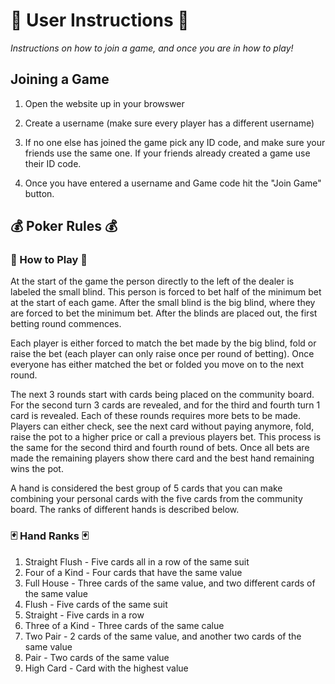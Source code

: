 # **📌 User Instructions 📌**

*Instructions on how to join a game, and once you are in how to play!*

## Joining a Game

1. Open the website up in your browswer

2. Create a username (make sure every player has a different username)

3. If no one else has joined the game pick any ID code, and make sure your friends use the same one. If your friends already created a game use their ID code.

4. Once you have entered a username and Game code hit the "Join Game" button.

## 💰 Poker Rules 💰

### 🎰 How to Play 🎰

At the start of the game the person directly to the left of the dealer is labeled the small blind. This person is forced to bet half of the minimum bet at the start of each game. After the small
blind is the big blind, where they are forced to bet the minimum bet. After the blinds are placed out, the first betting round commences. 

Each player is either forced to match the bet made by the big blind, fold or raise the bet (each player can only raise once per round of betting). Once everyone has either matched the bet 
or folded you move on to the next round. 

The next 3 rounds start with cards being placed on the community board. For the second turn 3 cards are revealed, and for the third and fourth turn 1 card is revealed. 
Each of these rounds requires more bets to be made. Players can either check, see the next card without paying anymore, fold, raise the pot to a higher price or call a previous players bet. 
This process is the same for the second third and fourth round of bets. Once all bets are made the remaining players show there card and the best hand remaining wins the pot.

A hand is considered the best group of 5 cards that you can make combining your personal cards with the five cards from the community board. The ranks of different hands is described below.

### 🃏 Hand Ranks 🃏

1. Straight Flush - Five cards all in a row of the same suit
2. Four of a Kind - Four cards that have the same value
3. Full House - Three cards of the same value, and two different cards of the same value
4. Flush - Five cards of the same suit
5. Straight - Five cards in a row
6. Three of a Kind - Three cards of the same calue
7. Two Pair - 2 cards of the same value, and another two cards of the same value
8. Pair - Two cards of the same value
9. High Card - Card with the highest value
